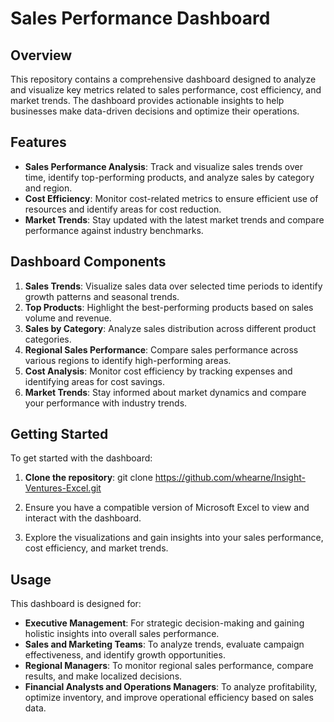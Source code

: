 # Sales Performance Dashboard
## Overview
This repository contains a comprehensive dashboard designed to analyze and visualize key metrics related to sales performance, cost efficiency, and market trends. The dashboard provides actionable insights to help businesses make data-driven decisions and optimize their operations.

## Features
- **Sales Performance Analysis**: Track and visualize sales trends over time, identify top-performing products, and analyze sales by category and region.
- **Cost Efficiency**: Monitor cost-related metrics to ensure efficient use of resources and identify areas for cost reduction.
- **Market Trends**: Stay updated with the latest market trends and compare performance against industry benchmarks.
## Dashboard Components
1. **Sales Trends**: Visualize sales data over selected time periods to identify growth patterns and seasonal trends.
2. **Top Products**: Highlight the best-performing products based on sales volume and revenue.
3. **Sales by Category**: Analyze sales distribution across different product categories.
4. **Regional Sales Performance**: Compare sales performance across various regions to identify high-performing areas.
5. **Cost Analysis**: Monitor cost efficiency by tracking expenses and identifying areas for cost savings.
6. **Market Trends**: Stay informed about market dynamics and compare your performance with industry trends.
## Getting Started
To get started with the dashboard:

1. **Clone the repository**:
git clone https://github.com/whearne/Insight-Ventures-Excel.git

2. Ensure you have a compatible version of Microsoft Excel to view and interact with the dashboard.
3. Explore the visualizations and gain insights into your sales performance, cost efficiency, and market trends.
## Usage
This dashboard is designed for:

- **Executive Management**: For strategic decision-making and gaining holistic insights into overall sales performance.
- **Sales and Marketing Teams**: To analyze trends, evaluate campaign effectiveness, and identify growth opportunities.
- **Regional Managers**: To monitor regional sales performance, compare results, and make localized decisions.
- **Financial Analysts and Operations Managers**: To analyze profitability, optimize inventory, and improve operational efficiency based on sales data.
